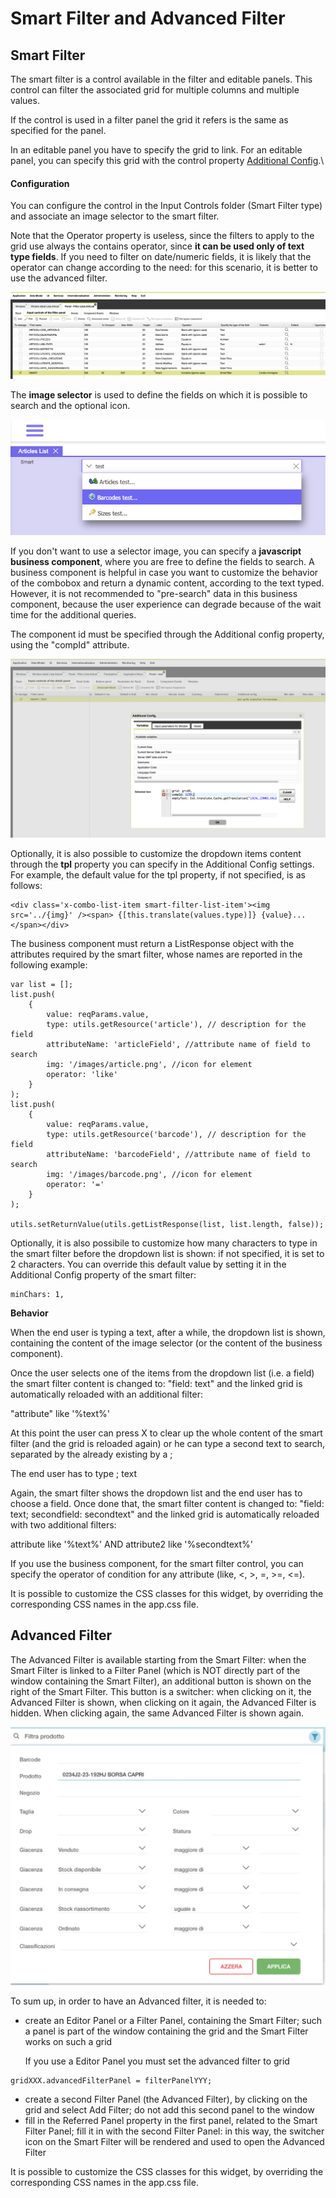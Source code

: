 # Smart Filter and Advanced Filter

## Smart Filter

The smart filter is a control available in the filter and editable panels. This control can filter the associated grid for multiple columns and multiple values.

If the control is used in a filter panel the grid it refers is the same as specified for the panel.

In an editable panel you have to specify the grid to link. For an editable panel, you can specify this grid with the control property [Additional Config](3-1-8-panels-list/3-1-8-4-controls-properties.md).\


#### Configuration

You can configure the control in the Input Controls folder (Smart Filter type) and associate an image selector to the smart filter.&#x20;

Note that the Operator property is useless, since the filters to apply to the grid use always the contains operator, since **it can be used only of text type fields**. If you need to filter on date/numeric fields, it is likely that the operator can change according to the need: for this scenario, it is better to use the advanced filter.

![](<../../../.gitbook/assets/image (4) (1).png>)

The **image selector** is used to define the fields on which it is possible to search and the optional icon.

![](<../../../.gitbook/assets/image (5).png>)

If you don't want to use a selector image, you can specify a **javascript business component**, where you are free to define the fields to search. A business component is helpful in case you want to customize the behavior of the combobox and return a dynamic content, according to the text typed. However, it is not recommended to "pre-search" data in this business component, because the user experience can degrade because of the wait time for the additional queries.

The component id must be specified through the Additional config property, using the "compId" attribute.

![](<../../../.gitbook/assets/image (3) (1).png>)

Optionally, it is also possible to customize the dropdown items content through the **tpl** property you can specify in the Additional Config settings. For example, the default value for the tpl property, if not specified, is as follows:

```
<div class='x-combo-list-item smart-filter-list-item'><img src='../{img}' /><span> {[this.translate(values.type)]} {value}...</span></div>
```



The business component must return a ListResponse object with the attributes required by the smart filter, whose names are reported in the following example:

```
var list = [];
list.push(
    {
        value: reqParams.value,
        type: utils.getResource('article'), // description for the field
        attributeName: 'articleField', //attribute name of field to search
        img: '/images/article.png', //icon for element
        operator: 'like'
    }
);
list.push(
    {
        value: reqParams.value,
        type: utils.getResource('barcode'), // description for the field
        attributeName: 'barcodeField', //attribute name of field to search
        img: '/images/barcode.png', //icon for element
        operator: '='
    }
);

utils.setReturnValue(utils.getListResponse(list, list.length, false));
```

Optionally, it is also possibile to customize how many characters to type in the smart filter before the dropdown list is shown: if not specified, it is set to 2 characters. You can override this default value by setting it in the Additional Config property of the smart filter:

```
minChars: 1,
```



**Behavior**

When the end user is typing a text, after a while, the dropdown list is shown, containing the content of the image selector (or the content of the business component).

Once the user selects one of the items from the dropdown list (i.e. a field) the smart filter content is changed to: "field: text" and the linked grid is automatically reloaded with an additional filter:

&#x20;"attribute" like '%text%'

At this point the user can press X to clear up the whole content of the smart filter (and the grid is reloaded again) or he can type a second text to search, separated by the already existing by a ;

The end user has to type ; text

Again, the smart filter shows the dropdown list and the end user has to choose a field. Once done that, the smart filter content is changed to: "field: text; secondfield: secondtext" and the linked grid is automatically reloaded with two additional filters:

&#x20;attribute like '%text%' AND  attribute2 like '%secondtext%'&#x20;

If you use the business component, for the smart filter control, you can specify the operator of condition for any attribute (like, <, >, =, >=, <=).

It is possible to customize the CSS classes for this widget, by overriding the corresponding CSS names in the app.css file.

## Advanced Filter

The Advanced Filter is available starting from the Smart Filter: when the Smart Filter is linked to a Filter Panel (which is NOT directly part of the window containing the Smart Filter), an additional button is shown on the right of the Smart Filter. This button is a switcher: when clicking on it, the Advanced Filter is shown, when clicking on it again, the Advanced Filter is hidden. When clicking again, the same Advanced Filter is shown again.

![](../../../.gitbook/assets/schermata-2021-06-24-alle-09.35.25.png)

To sum up, in order to have an Advanced filter, it is needed to:

*   create an Editor Panel or a Filter Panel, containing the Smart Filter; such a panel is part of the window containing the grid and the Smart Filter works on such a grid

    If you use a Editor Panel you must set the advanced filter to grid

```
gridXXX.advancedFilterPanel = filterPanelYYY;
```

* create a second Filter Panel (the Advanced Filter), by clicking on the grid and select Add Filter; do not add this second panel to the window
* fill in the Referred Panel property in the first panel, related to the Smart Filter Panel; fill it in with the second Filter Panel: in this way, the switcher icon on the Smart Filter will be rendered and used to open the Advanced Filter

It is possible to customize the CSS classes for this widget, by overriding the corresponding CSS names in the app.css file.







